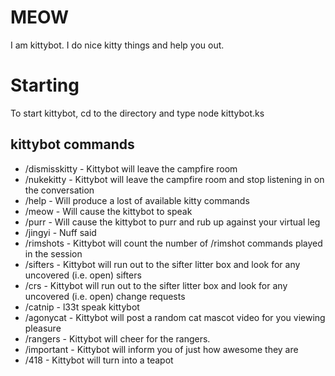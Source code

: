 MEOW
======
I am kittybot.  I do nice kitty things and help you out.

Starting
======
To start kittybot, cd to the directory and type node kittybot.ks

kittybot commands
------------------

* /dismisskitty - Kittybot will leave the campfire room
* /nukekitty - Kittybot will leave the campfire room and stop listening in on the conversation
* /help - Will produce a lost of available kitty commands
* /meow - Will cause the kittybot to speak
* /purr - Will cause the kittybot to purr and rub up against your virtual leg
* /jingyi - Nuff said
* /rimshots - Kittybot will count the number of /rimshot commands played in the session
* /sifters - Kittybot will run out to the sifter litter box and look for any uncovered (i.e. open) sifters
* /crs - Kittybot will run out to the sifter litter box and look for any uncovered (i.e. open) change requests
* /catnip - l33t speak kittybot
* /agonycat - Kittybot will post a random cat mascot video for you viewing pleasure
* /rangers - Kittybot will cheer for the rangers.
* /important - Kittybot will inform you of just how awesome they are
* /418 - Kittybot will turn into a teapot
